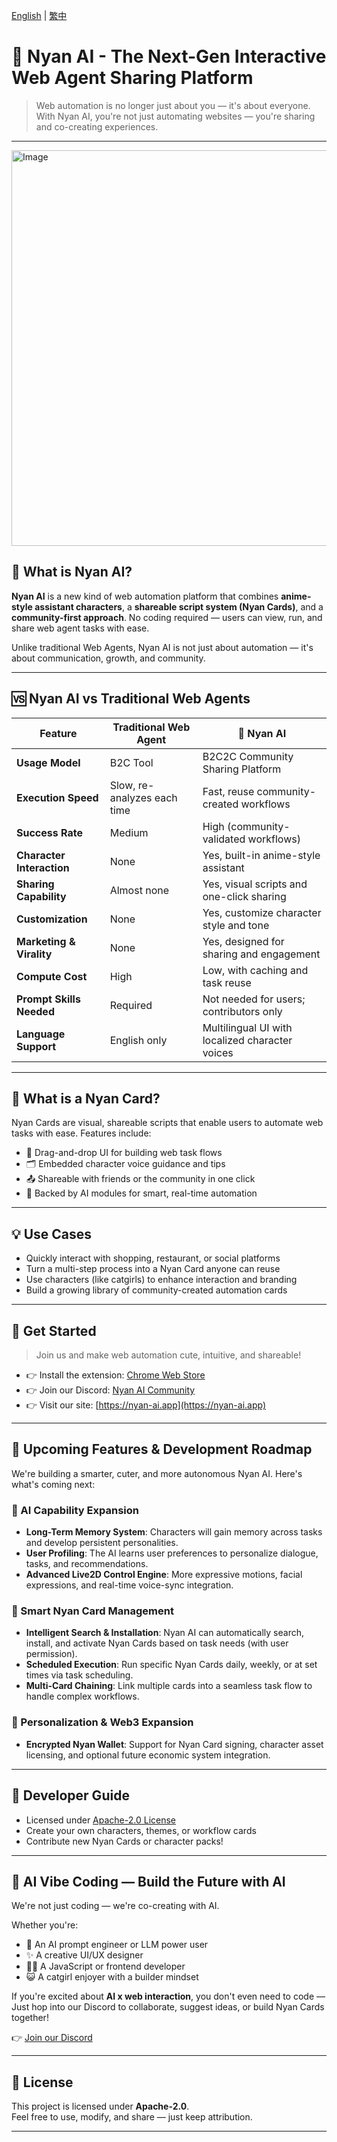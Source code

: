 [English](README.md) | [繁中](README.zh-Hant.md) 

# 🐾 Nyan AI - The Next-Gen Interactive Web Agent Sharing Platform

> Web automation is no longer just about you — it's about everyone.  
> With Nyan AI, you're not just automating websites — you're sharing and co-creating experiences.

---

<img width="1218" height="633" alt="Image" src="https://github.com/user-attachments/assets/d8340957-9a86-482a-8656-53fea331fd8c" />

## 🌟 What is Nyan AI?

**Nyan AI** is a new kind of web automation platform that combines **anime-style assistant characters**, a **shareable script system (Nyan Cards)**, and a **community-first approach**. No coding required — users can view, run, and share web agent tasks with ease.

Unlike traditional Web Agents, Nyan AI is not just about automation — it's about communication, growth, and community.

---

## 🆚 Nyan AI vs Traditional Web Agents

| Feature              | Traditional Web Agent     | 🐾 Nyan AI                                |
|----------------------|---------------------------|--------------------------------------------|
| **Usage Model**       | B2C Tool                  | B2C2C Community Sharing Platform           |
| **Execution Speed**   | Slow, re-analyzes each time | Fast, reuse community-created workflows  |
| **Success Rate**      | Medium                    | High (community-validated workflows)       |
| **Character Interaction** | None                  | Yes, built-in anime-style assistant        |
| **Sharing Capability**| Almost none              | Yes, visual scripts and one-click sharing  |
| **Customization**     | None                     | Yes, customize character style and tone    |
| **Marketing & Virality** | None                 | Yes, designed for sharing and engagement   |
| **Compute Cost**      | High                     | Low, with caching and task reuse           |
| **Prompt Skills Needed** | Required             | Not needed for users; contributors only    |
| **Language Support**  | English only             | Multilingual UI with localized character voices |

---

## 🎴 What is a Nyan Card?

Nyan Cards are visual, shareable scripts that enable users to automate web tasks with ease. Features include:

- 🧩 Drag-and-drop UI for building web task flows  
- 🗂 Embedded character voice guidance and tips  
- 📤 Shareable with friends or the community in one click  
- 🧠 Backed by AI modules for smart, real-time automation  

---

## 💡 Use Cases

- Quickly interact with shopping, restaurant, or social platforms  
- Turn a multi-step process into a Nyan Card anyone can reuse  
- Use characters (like catgirls) to enhance interaction and branding  
- Build a growing library of community-created automation cards  

---

## 🚀 Get Started

> Join us and make web automation cute, intuitive, and shareable!

- 👉 Install the extension: [Chrome Web Store](https://chrome.google.com/webstore/nyan-ai)  
- 👉 Join our Discord: [Nyan AI Community](https://discord.gg/nyan-ai)  
- 👉 Visit our site: [https://nyan-ai.app](https://nyan-ai.app)  

---

## 📌 Upcoming Features & Development Roadmap

We're building a smarter, cuter, and more autonomous Nyan AI. Here's what's coming next:

### 🤖 AI Capability Expansion
- **Long-Term Memory System**: Characters will gain memory across tasks and develop persistent personalities.
- **User Profiling**: The AI learns user preferences to personalize dialogue, tasks, and recommendations.
- **Advanced Live2D Control Engine**: More expressive motions, facial expressions, and real-time voice-sync integration.

### 🎴 Smart Nyan Card Management
- **Intelligent Search & Installation**: Nyan AI can automatically search, install, and activate Nyan Cards based on task needs (with user permission).
- **Scheduled Execution**: Run specific Nyan Cards daily, weekly, or at set times via task scheduling.
- **Multi-Card Chaining**: Link multiple cards into a seamless task flow to handle complex workflows.

### 🔐 Personalization & Web3 Expansion
- **Encrypted Nyan Wallet**: Support for Nyan Card signing, character asset licensing, and optional future economic system integration.

---

## 🐾 Developer Guide

- Licensed under [Apache-2.0 License](./LICENSE)  
- Create your own characters, themes, or workflow cards  
- Contribute new Nyan Cards or character packs!

---

## 🧠 AI Vibe Coding — Build the Future with AI

We're not just coding — we're co-creating with AI.

Whether you're:
- 🤖 An AI prompt engineer or LLM power user
- ✨ A creative UI/UX designer
- 🧑‍💻 A JavaScript or frontend developer
- 😺 A catgirl enjoyer with a builder mindset

If you're excited about **AI x web interaction**, you don't even need to code —  
Just hop into our Discord to collaborate, suggest ideas, or build Nyan Cards together!

👉 [Join our Discord](https://discord.gg/S63V44n3)

---

## 📜 License

This project is licensed under **Apache-2.0**.  
Feel free to use, modify, and share — just keep attribution.

---
